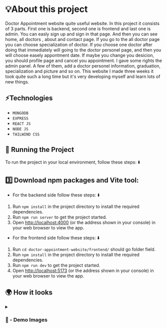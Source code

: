 
# 💡About this project 
Doctor Appointment website quite useful website. In this project it consists of 3 parts. First one is backend, second one is frontend and last one is admin. You can easly sign up and sign in that page. And then you can see home, all doctors , about and contact page. If you go to the all doctor page you can choose specialization of doctor. If you choose one doctor after doing that immediately will going to the doctor personel page, and then you will choose easely appontment date. If maybe you change you desicion, you should profile page and cancel you appointment. I gave some rights the admin panel. A few of them, add a doctor personel information, graduation, specialization and picture and so on. This website I made three weeks it took quite such a long time but it's very developing myself and learn lots of new things.

## ⚡Technologies
* `MONGODB`
* `EXPRESS`
* `REACT JS`
* `NODE JS`
* `TAILWIND CSS`

## 🚦 Running the Project

To run the project in your local environment, follow these steps: ⬇️


## 3️⃣ Download npm packages and Vite tool:

- For the backend side follow these steps: ⬇️

1. Run `npm install` in the project directory to install the required dependencies.
2. Run `npm run server` to get the project started.
3. Open [http://localhost:4000](http://localhost:4000) (or the address shown in your console) in your web browser to view the app.

- For the frontend side follow these steps: ⬇️

1. Run `cd doctor-appointment-website/frontend/` should go folder field.
2. Run `npm install` in the project directory to install the required dependencies.
3. Run `npm run dev` to get the project started.
4. Open [http://localhost:5173](http://localhost:5173) (or the address shown in your console) in your web browser to view the app.

## 🌍 How it looks

<details>
<summary><h3> 📸 - Demo Images </h3></summary>
  
#
<img width="1872" height="868" alt="Image" src="https://github.com/user-attachments/assets/f1d0a188-9d46-4f24-9903-aae5bfdf7495" />
#
<img width="1825" height="776" alt="Image" src="https://github.com/user-attachments/assets/0dce3097-eec8-4d86-ac4a-fa75b35eec08" />
#
<img width="1839" height="899" alt="Image" src="https://github.com/user-attachments/assets/9b6676a6-1195-4604-989a-6343d48997e0" />
 
</details>

